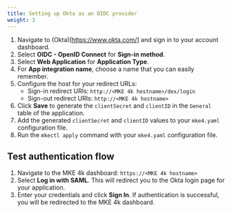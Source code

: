 ```yaml
---
title: Setting up Okta as an OIDC provider
weight: 3
---
```



1. Navigate to (Okta)[https://www.okta.com/] and sign in to your account dashboard.
2. Select **OIDC - OpenID Connect** for **Sign-in method**.
3. Select **Web Application** for **Application Type**.
4. For **App integration name**, choose a name that you can easily remember.
5. Configure the host for your redirect URLs:
   - Sign-in redirect URIs: `http://<MKE 4k hostname>/dex/login`
   - Sign-out redirect URIs: `http://<MKE 4k hostname>`
6. Click **Save** to generate the `clientSecret` and `clientID` in the `General` table of the application.
7. Add the generated `clientSecret` and `clientID` values to your `mke4.yaml`
   configuration file.
8. Run the `mkectl apply` command with your `mke4.yaml` configuration file.

## Test authentication flow

1. Navigate to the MKE 4k dashboard: `https://<MKE 4k hostname>`
2. Select **Log in with SAML**. This will redirect you to the Okta
   login page for your application.
3. Enter your credentials and click **Sign In**. If authentication is successful,
   you will be redirected to the MKE 4k dashboard.
